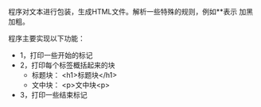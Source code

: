 程序对文本进行包装，生成HTML文件。解析一些特殊的规则，例如**表示
加黑加粗。

程序主要实现以下功能：
- 1，打印一些开始的标记
- 2，打印每个标签概括起来的块
  - 标题块：
            \<h1>标题块\</h1>
  - 文中块：
            \<p>文中块\<p>
- 3，打印一些结束标记